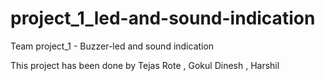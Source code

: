 # project_1_led-and-sound-indication
Team project_1 - Buzzer-led and sound indication 

This project has been done by Tejas Rote , Gokul Dinesh , Harshil
